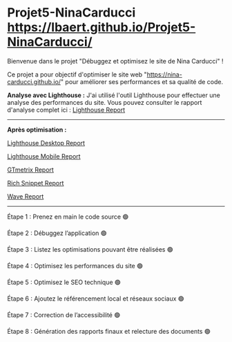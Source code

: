 # Projet5-NinaCarducci https://lbaert.github.io/Projet5-NinaCarducci/

Bienvenue dans le projet "Débuggez et optimisez le site de Nina Carducci" !

Ce projet a pour objectif d'optimiser le site web "https://nina-carducci.github.io/" pour améliorer ses performances et sa qualité de code.

**Analyse avec Lighthouse :**
   J'ai utilisé l'outil Lighthouse pour effectuer une analyse des performances du site. Vous pouvez consulter le rapport d'analyse complet ici : [Lighthouse Report](https://course.oc-static.com/projects/D%C3%A9veloppeur+Web/IW_P9+Optimisation/audit_nina_carducci.pdf)
   
---

**Après optimisation :**

[Lighthouse Desktop Report](https://googlechrome.github.io/lighthouse/viewer/?psiurl=https%3A%2F%2Flbaert.github.io%2FProjet5-NinaCarducci%2F&strategy=desktop&category=performance&category=accessibility&category=best-practices&category=seo&category=pwa&utm_source=lh-chrome-ext)

[Lighthouse Mobile Report](https://googlechrome.github.io/lighthouse/viewer/?psiurl=https%3A%2F%2Flbaert.github.io%2FProjet5-NinaCarducci%2F&strategy=mobile&category=performance&category=accessibility&category=best-practices&category=seo&category=pwa&utm_source=lh-chrome-ext)

[GTmetrix Report](https://gtmetrix.com/reports/lbaert.github.io/mdbEvr1W/)

[Rich Snippet Report](https://search.google.com/test/rich-results/result?id=HsSJdacgZI58kIDpSn09Qg)

[Wave Report](https://wave.webaim.org/report#/https://lbaert.github.io/Projet5-NinaCarducci/)

---

Étape 1 : Prenez en main le code source 🟢

Étape 2 : Débuggez l’application 🟢

Étape 3 : Listez les optimisations pouvant être réalisées 🟢

Étape 4 : Optimisez les performances du site 🟢

Étape 5 : Optimisez le SEO technique 🟢

Étape 6 : Ajoutez le référencement local et réseaux sociaux 🟢

Étape 7 : Correction de l’accessibilité 🟢

Étape 8 : Génération des rapports finaux et relecture des documents 🟢





